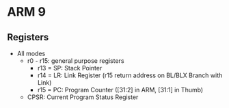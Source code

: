 
# ARM 9
## Registers
* All modes
  * r0 - r15: general purpose registers
    * r13 = SP: Stack Pointer
    * r14 = LR: Link Register (r15 return address on BL/BLX Branch with Link)
    * r15 = PC: Program Counter ([31:2] in ARM, [31:1] in Thumb)
  * CPSR: Current Program Status Register
